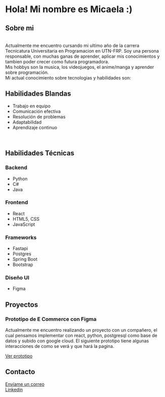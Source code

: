 <h1>Hola! Mi nombre es Micaela :) </h1>
<h2>Sobre mi </h2>
<br>
Actualmente me encuentro cursando mi ultimo año de la carrera Tecnicatura Universitaria en Programacion en UTN-FRP.
Soy una persona responsable, con muchas ganas de aprender, aplicar mis conocimientos y tambien
poder crecer como futura programadora.
<br>Mis hobbys son la musica, los videojuegos, el anime/manga y aprender sobre programación.  <br>
Mi actual conocimiento sobre tecnologias y habilidades son:
<section >
            <div >
                <h2>Habilidades Blandas</h2>
                <ul>
                    <li>Trabajo en equipo</li>
                    <li>Comunicación efectiva</li>
                    <li>Resolución de problemas</li>
                    <li>Adaptabilidad</li>
                    <li>Aprendizaje continuo</li>
                </ul>
            </div>
            <br>
            <div >
                <h2>Habilidades Técnicas</h2>
                <h3>Backend</h3>
                <ul>
                    <li>Python</li>
                    <li>C#</li>
                    <li>Java</li>
                </ul>
                <h3>Frontend</h3>
                <ul>
                     <li>React</li>
                     <li>HTML5, CSS</li>
                     <li>JavaScript</li>
                </ul>
                    <h3>Frameworks</h3>
                <ul>
                    <li>Fastapi</li>
                    <li>Postgres</li>
                    <li>Spring Boot</li>
                    <li>Bootstrap</li>
                </ul>
               <h3>Diseño UI</h3>
                <ul>
                    <li>Figma</li>
                </ul>
            </div>
        </section>
        <section>
            <h2>Proyectos</h2>
            <div ">
                <h3>Prototipo de E Commerce con Figma</h3>
                <p>Actualmente me encuentro realizando un proyecto con un compañero, el cual pensamos implementar con react, python, postgresql como base de datos y subido con google cloud. El siguiente prototipo tiene algunas interacciones de como se verá y que hará la pagina.</p>
                <a href="https://www.figma.com/proto/2o9Un5dknt84XAB2lO0t8i/E-Commerce?node-id=24-2415&node-type=canvas&t=TjSRKUQAaPygGVcx-0&scaling=min-zoom&content-scaling=fixed&page-id=0%3A1&starting-point-node-id=24%3A2415&show-proto-sidebar=1">Ver prototipo</a>
            </div>
        </section>
          <h2>Contacto</h2>
            <div>
              <a href="mailto:micaelacaceres@alu.frp.utn.edu.ar"target="_blank">Envíame un correo</a> <br>
              <a href="https://www.linkedin.com/in/micaela-caceres-b8b01628b" target="_blank">  Linkedin </a>
            </div>
